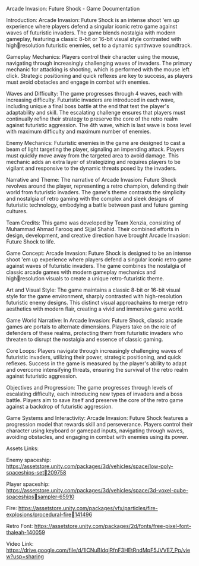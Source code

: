 Arcade Invasion: Future Shock - Game 
Documentation

Introduction:
Arcade Invasion: Future Shock is an intense shoot 'em up experience where players defend a singular iconic retro game against waves of futuristic invaders. The game blends nostalgia with modern gameplay, featuring a classic 8-bit or 16-bit visual style contrasted with highresolution futuristic enemies, set to a dynamic synthwave soundtrack.

Gameplay Mechanics:
Players control their character using the mouse, navigating through increasingly challenging waves of invaders. The primary mechanic for attacking is shooting, which is performed with the mouse left click. Strategic positioning and quick reflexes are key to success, as players must avoid obstacles and engage in combat with enemies.

Waves and Difficulty:
The game progresses through 4 waves, each with increasing difficulty. Futuristic invaders are introduced in each wave, including unique a final boss battle at the end that test the player's adaptability and skill. The escalating challenge ensures that players must continually refine their strategy to preserve the core of the retro realm against futuristic 
aggression. The 4th wave, which is last wave is boss level with maximum difficulty and maximum number of enemies.

Enemy Mechanics:
Futuristic enemies in the game are designed to cast a beam of light targeting the player, signaling an impending attack. Players must quickly move away from the targeted area to avoid damage. This mechanic adds an extra layer of strategizing and requires players to be vigilant and responsive to the dynamic threats posed by the invaders.

Narrative and Theme:
The narrative of Arcade Invasion: Future Shock revolves around the player, representing a retro champion, defending their world from futuristic invaders. The game's theme contrasts the simplicity and nostalgia of retro gaming with the complex and sleek designs of futuristic technology, embodying a battle between past and future gaming cultures.

Team Credits:
This game was developed by Team Xenzia, consisting of Muhammad Ahmad Farooq and Sijjal Shahid. Their combined efforts in design, development, and creative direction have brought Arcade Invasion: Future Shock to life.

Game Concept:
Arcade Invasion: Future Shock is designed to be an intense shoot 'em up experience where players defend a singular iconic retro game against waves of futuristic invaders. The game combines the nostalgia of classic arcade games with modern gameplay mechanics and highresolution visuals to create a unique retro-futuristic theme.

Art and Visual Style:
The game maintains a classic 8-bit or 16-bit visual style for the game environment, sharply contrasted with high-resolution futuristic enemy designs. This distinct visual approachaims to merge retro aesthetics with modern flair, creating a vivid and immersive game world.

Game World Narrative:
In Arcade Invasion: Future Shock, classic arcade games are portals to alternate dimensions. Players take on the role of defenders of these realms, protecting them from futuristic invaders who threaten to disrupt the nostalgia and essence of classic gaming.

Core Loops:
Players navigate through increasingly challenging waves of futuristic invaders, utilizing their power, strategic positioning, and quick reflexes. Success in the game is measured by the player's ability to adapt and overcome intensifying threats, ensuring the survival of the retro realm against futuristic aggression.

Objectives and Progression:
The game progresses through levels of escalating difficulty, each introducing new types of invaders and a boss battle. Players aim to save itself and preserve the core of the retro game against a backdrop of futuristic aggression.

Game Systems and Interactivity:
Arcade Invasion: Future Shock features a progression model that rewards skill and perseverance. Players control their character using keyboard or gamepad inputs, navigating through waves, avoiding obstacles, and engaging in combat with enemies using its power.

Assets Links:

Enemy spaceship: https://assetstore.unity.com/packages/3d/vehicles/space/low-poly-spaceships-set209758

Player spaceship: https://assetstore.unity.com/packages/3d/vehicles/space/3d-voxel-cube-spaceshipssampler-65910

Fire: https://assetstore.unity.com/packages/vfx/particles/fire-explosions/procedural-fire141496

Retro Font: https://assetstore.unity.com/packages/2d/fonts/free-pixel-font-thaleah-140059

Video Link: https://drive.google.com/file/d/1lCNuBIdqjRfnF3HEtRndMpF5JVVE7_Pp/view?usp=sharing
